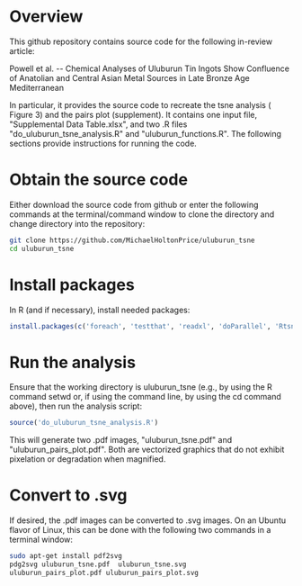 # Overview
This github repository contains source code for the following in-review
article:

Powell et al. -- Chemical Analyses of Uluburun Tin Ingots Show Confluence of
Anatolian and Central Asian Metal Sources in Late Bronze Age Mediterranean

In particular, it provides the source code to recreate the tsne analysis (
Figure 3) and the pairs plot (supplement). It contains one input file,
"Supplemental Data Table.xlsx", and two .R files "do_uluburun_tsne_analysis.R"
and "uluburun_functions.R". The following sections provide instructions for
running the code.
   
# Obtain the source code
Either download the source code from github or enter the following commands at
the terminal/command window to clone the directory and change directory into
the repository:

```bash
git clone https://github.com/MichaelHoltonPrice/uluburun_tsne
cd uluburun_tsne
```

# Install packages
In R (and if necessary), install needed packages:

```R
install.packages(c('foreach', 'testthat', 'readxl', 'doParallel', 'Rtsne'))
```

# Run the analysis
Ensure that the working directory is uluburun_tsne (e.g., by using the R
command setwd or, if using the command line, by using the cd command above),
then run the analysis script:

```R
source('do_uluburun_tsne_analysis.R')
```

This will generate two .pdf images, "uluburun_tsne.pdf" and
"uluburun_pairs_plot.pdf". Both are vectorized graphics that do not exhibit
pixelation or degradation when magnified.

# Convert to .svg
If desired, the .pdf images can be converted to .svg images. On an Ubuntu
flavor of Linux, this can be done with the following two commands in a terminal
window:

```bash
sudo apt-get install pdf2svg
pdg2svg uluburun_tsne.pdf  uluburun_tsne.svg
uluburun_pairs_plot.pdf uluburun_pairs_plot.svg
```
